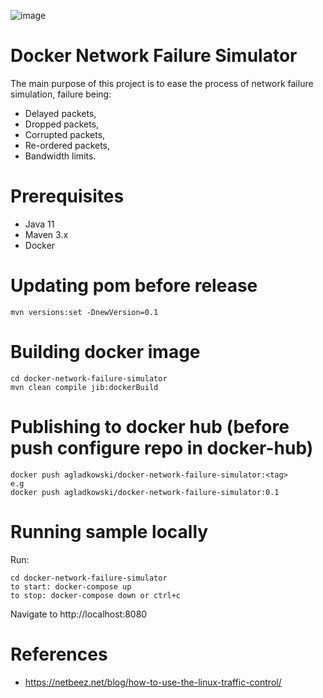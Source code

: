 ![image](https://user-images.githubusercontent.com/1870012/114316276-c0147600-9afa-11eb-8624-53d52b45fad6.png)

# Docker Network Failure Simulator

The main purpose of this project is to ease the process of network failure simulation, failure being:
- Delayed packets,
- Dropped packets,
- Corrupted packets,
- Re-ordered packets,
- Bandwidth limits.

# Prerequisites
- Java 11
- Maven 3.x
- Docker

# Updating pom before release
```
mvn versions:set -DnewVersion=0.1
```

# Building docker image
```
cd docker-network-failure-simulator
mvn clean compile jib:dockerBuild
```

# Publishing to docker hub (before push configure repo in docker-hub)
```
docker push agladkowski/docker-network-failure-simulator:<tag>
e.g
docker push agladkowski/docker-network-failure-simulator:0.1
```

# Running sample locally
Run:
```
cd docker-network-failure-simulator
to start: docker-compose up
to stop: docker-compose down or ctrl+c
```
Navigate to http://localhost:8080

# References
- https://netbeez.net/blog/how-to-use-the-linux-traffic-control/